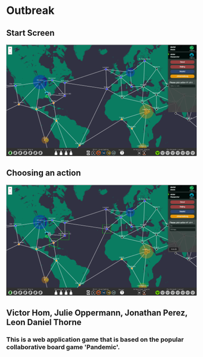 # Outbreak
## Start Screen
![alt tag](https://github.com/VictorHom/Gif/blob/master/georgiaFocus.png)
## Choosing an action
![alt tag](https://github.com/VictorHom/Gif/blob/master/goScreen.png)
## Victor Hom, Julie Oppermann, Jonathan Perez, Leon Daniel Thorne
### This is a web application game that is based on the popular collaborative board game 'Pandemic'.

